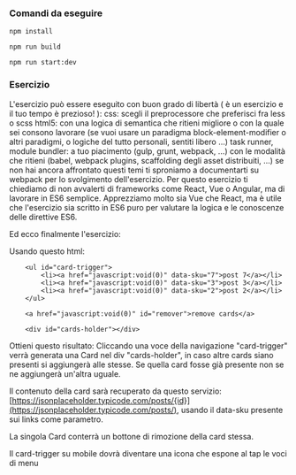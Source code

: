 ### Comandi da eseguire
```
npm install
```
```
npm run build
```
```
npm run start:dev
```

### Esercizio
L'esercizio può essere eseguito con buon grado di libertà ( è un esercizio e il tuo tempo è prezioso! ):
css: scegli il preprocessore che preferisci fra less o scss
html5: con una logica di semantica che ritieni migliore o con la quale sei consono lavorare (se vuoi usare un paradigma block-element-modifier o altri paradigmi, o logiche del tutto personali, sentiti libero ...)
task runner, module bundler: a tuo piacimento (gulp, grunt, webpack, ...) con le modalità che ritieni (babel, webpack plugins, scaffolding degli asset distribuiti, ...) se non hai ancora affrontato questi temi ti sproniamo a documentarti su webpack per lo svolgimento dell'esercizio.
Per questo esercizio ti chiediamo di non avvalerti di frameworks come React, Vue o Angular, ma di lavorare in ES6 semplice.
Apprezziamo molto sia Vue che React, ma è utile che l'esercizio sia scritto in ES6 puro per valutare la logica e le conoscenze delle direttive ES6.


Ed ecco finalmente l'esercizio:

Usando questo html:

```
    <ul id="card-trigger">
        <li><a href="javascript:void(0)" data-sku="7">post 7</a></li>
        <li><a href="javascript:void(0)" data-sku="3">post 3</a></li>
        <li><a href="javascript:void(0)" data-sku="2">post 2</a></li>
    </ul>

    <a href="javascript:void(0)" id="remover">remove cards</a>

    <div id="cards-holder"></div>
```

Ottieni questo risultato:
Cliccando una voce della navigazione "card-trigger" verrà generata una Card nel div "cards-holder", in caso altre cards siano presenti si aggiungerà alle stesse. Se quella card fosse già presente non se ne  aggiungerà un'altra uguale.

Il contenuto della card sarà recuperato da questo servizio: [https://jsonplaceholder.typicode.com/posts/{id}](https://jsonplaceholder.typicode.com/posts/), usando il data-sku presente sui links come parametro.

La singola Card conterrà un bottone di rimozione della card stessa.

Il card-trigger su mobile dovrà diventare una icona che espone al tap le voci di menu